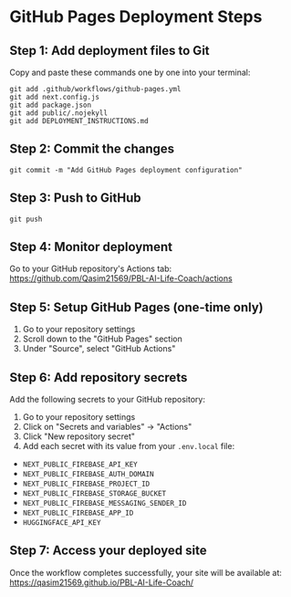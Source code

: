 # GitHub Pages Deployment Steps

## Step 1: Add deployment files to Git

Copy and paste these commands one by one into your terminal:

```
git add .github/workflows/github-pages.yml
git add next.config.js
git add package.json
git add public/.nojekyll
git add DEPLOYMENT_INSTRUCTIONS.md
```

## Step 2: Commit the changes

```
git commit -m "Add GitHub Pages deployment configuration"
```

## Step 3: Push to GitHub

```
git push
```

## Step 4: Monitor deployment

Go to your GitHub repository's Actions tab:
https://github.com/Qasim21569/PBL-AI-Life-Coach/actions

## Step 5: Setup GitHub Pages (one-time only)

1. Go to your repository settings
2. Scroll down to the "GitHub Pages" section
3. Under "Source", select "GitHub Actions"

## Step 6: Add repository secrets

Add the following secrets to your GitHub repository:

1. Go to your repository settings
2. Click on "Secrets and variables" → "Actions"
3. Click "New repository secret"
4. Add each secret with its value from your `.env.local` file:

- `NEXT_PUBLIC_FIREBASE_API_KEY`
- `NEXT_PUBLIC_FIREBASE_AUTH_DOMAIN`
- `NEXT_PUBLIC_FIREBASE_PROJECT_ID`
- `NEXT_PUBLIC_FIREBASE_STORAGE_BUCKET`
- `NEXT_PUBLIC_FIREBASE_MESSAGING_SENDER_ID`
- `NEXT_PUBLIC_FIREBASE_APP_ID`
- `HUGGINGFACE_API_KEY`

## Step 7: Access your deployed site

Once the workflow completes successfully, your site will be available at:
https://qasim21569.github.io/PBL-AI-Life-Coach/

